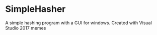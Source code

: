 # SimpleHasher
 A simple hashing program with a GUI for windows.
 Created with Visual Studio 2017
memes